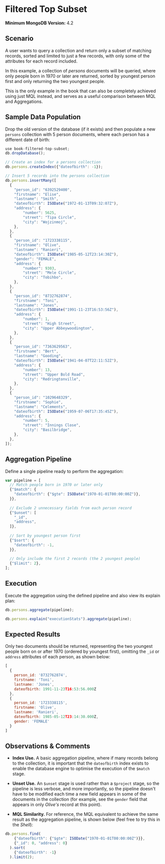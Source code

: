 # Filtered Top Subset

__Minimum MongoDB Version:__ 4.2


## Scenario

A user wants to query a collection and return only a subset of matching records, sorted and limited to just a few records, with only some of the attributes for each record included.

In this example, a collection of _persons_ documents will be queried, where only people born in 1970 or later are returned, sorted by youngest person first and only returning the two youngest people. 

This is the only example in the book that can also be completely achieved using just MQL instead, and serves as a useful comparison between MQL and Aggregations. 


## Sample Data Population

Drop the old version of the database (if it exists) and then populate a new `persons` collection with 5 person documents, where each person has a different date of birth:

```javascript
use book-filtered-top-subset;
db.dropDatabase();

// Create an index for a persons collection
db.persons.createIndex({"dateofbirth": -1});

// Insert 5 records into the persons collection
db.persons.insertMany([
  {
    "person_id": "6392529400",
    "firstname": "Elise",
    "lastname": "Smith",
    "dateofbirth": ISODate("1972-01-13T09:32:07Z"),
    "address": { 
        "number": 5625,
        "street": "Tipa Circle",
        "city": "Wojzinmoj",
    },
  },
  {
    "person_id": "1723338115",
    "firstname": "Olive",
    "lastname": "Ranieri",
    "dateofbirth": ISODate("1985-05-12T23:14:30Z"),    
    "gender": "FEMALE",
    "address": {
        "number": 9303,
        "street": "Mele Circle",
        "city": "Tobihbo",
    },
  },
  {
    "person_id": "8732762874",
    "firstname": "Toni",
    "lastname": "Jones",
    "dateofbirth": ISODate("1991-11-23T16:53:56Z"),    
    "address": {
        "number": 1,
        "street": "High Street",
        "city": "Upper Abbeywoodington",
    },
  },
  {
    "person_id": "7363629563",
    "firstname": "Bert",
    "lastname": "Gooding",
    "dateofbirth": ISODate("1941-04-07T22:11:52Z"),    
    "address": {
        "number": 13,
        "street": "Upper Bold Road",
        "city": "Redringtonville",
    },
  },
  {
    "person_id": "1029648329",
    "firstname": "Sophie",
    "lastname": "Celements",
    "dateofbirth": ISODate("1959-07-06T17:35:45Z"),    
    "address": {
        "number": 5,
        "street": "Innings Close",
        "city": "Basilbridge",
    },
  },
]);
```


## Aggregation Pipeline

Define a single pipeline ready to perform the aggregation:

```javascript
var pipeline = [
  // Match people born in 1970 or later only
  {"$match": {
    "dateofbirth": {"$gte": ISODate("1970-01-01T00:00:00Z")},
  }},
    
  // Exclude 2 unnecessary fields from each person record
  {"$unset": [
    "_id",
    "address",
  ]},    
    
  // Sort by youngest person first
  {"$sort": {
    "dateofbirth": -1,
  }},      
    
  // Only include the first 2 records (the 2 youngest people)
  {"$limit": 2},  
];
```


## Execution

Execute the aggregation using the defined pipeline and also view its explain plan:

```javascript
db.persons.aggregate(pipeline);
```

```javascript
db.persons.explain("executionStats").aggregate(pipeline);
```


## Expected Results

Only two documents should be returned, representing the two youngest people born on or after 1970 (ordered by youngest first), omitting the `_id` or `address` attributes of each person, as shown below:

```javascript
[
  {
    person_id: '8732762874',
    firstname: 'Toni',
    lastname: 'Jones',
    dateofbirth: 1991-11-23T16:53:56.000Z
  },
  {
    person_id: '1723338115',
    firstname: 'Olive',
    lastname: 'Ranieri',
    dateofbirth: 1985-05-12T23:14:30.000Z,
    gender: 'FEMALE'
  }
]
```


## Observations & Comments

 * __Index Use.__ A basic aggregation pipeline, where if many records belong to the collection, it is important that the `dateofbirth` index exists to enable the database engine to optimise the execution of the `$match` stage.
 
 * __Unset Use.__ An `$unset` stage is used rather than a `$project` stage, so the pipeline is less verbose, and more importantly, so the pipeline doesn't have to be modified each time a new field appears in some of the documents in the collection (for example, see the `gender` field that appears in only _Olive's_ record at this point).
 
 * __MQL Similarity.__ For reference, the MQL equivalent to achieve the same result as the aggregation pipeline, is shown below (feel free to try this in the _Shell_):

```javascript
db.persons.find(
    {"dateofbirth": {"$gte": ISODate("1970-01-01T00:00:00Z")}},
    {"_id": 0, "address": 0}
  ).sort(
    {"dateofbirth": -1}
  ).limit(2);
```


